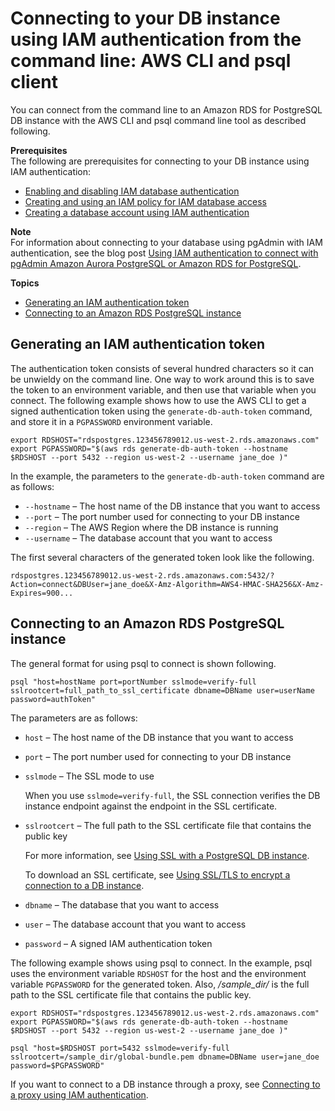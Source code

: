 # Connecting to your DB instance using IAM authentication from the command line: AWS CLI and psql client<a name="UsingWithRDS.IAMDBAuth.Connecting.AWSCLI.PostgreSQL"></a>

You can connect from the command line to an Amazon RDS for PostgreSQL DB instance with the AWS CLI and psql command line tool as described following\.

**Prerequisites**  
The following are prerequisites for connecting to your DB instance using IAM authentication:
+ [Enabling and disabling IAM database authentication](UsingWithRDS.IAMDBAuth.Enabling.md)
+ [Creating and using an IAM policy for IAM database access](UsingWithRDS.IAMDBAuth.IAMPolicy.md)
+ [Creating a database account using IAM authentication](UsingWithRDS.IAMDBAuth.DBAccounts.md)

**Note**  
For information about connecting to your database using pgAdmin with IAM authentication, see the blog post [Using IAM authentication to connect with pgAdmin Amazon Aurora PostgreSQL or Amazon RDS for PostgreSQL](http://aws.amazon.com/blogs/database/using-iam-authentication-to-connect-with-pgadmin-amazon-aurora-postgresql-or-amazon-rds-for-postgresql/)\.

**Topics**
+ [Generating an IAM authentication token](#UsingWithRDS.IAMDBAuth.Connecting.AWSCLI.AuthToken.PostgreSQL)
+ [Connecting to an Amazon RDS PostgreSQL instance](#UsingWithRDS.IAMDBAuth.Connecting.AWSCLI.Connect.PostgreSQL)

## Generating an IAM authentication token<a name="UsingWithRDS.IAMDBAuth.Connecting.AWSCLI.AuthToken.PostgreSQL"></a>

The authentication token consists of several hundred characters so it can be unwieldy on the command line\. One way to work around this is to save the token to an environment variable, and then use that variable when you connect\. The following example shows how to use the AWS CLI to get a signed authentication token using the `generate-db-auth-token` command, and store it in a `PGPASSWORD` environment variable\.

```
export RDSHOST="rdspostgres.123456789012.us-west-2.rds.amazonaws.com"
export PGPASSWORD="$(aws rds generate-db-auth-token --hostname $RDSHOST --port 5432 --region us-west-2 --username jane_doe )"
```

In the example, the parameters to the `generate-db-auth-token` command are as follows:
+ `--hostname` – The host name of the DB instance that you want to access
+ `--port` – The port number used for connecting to your DB instance
+ `--region` – The AWS Region where the DB instance is running
+ `--username` – The database account that you want to access

The first several characters of the generated token look like the following\.

```
rdspostgres.123456789012.us-west-2.rds.amazonaws.com:5432/?Action=connect&DBUser=jane_doe&X-Amz-Algorithm=AWS4-HMAC-SHA256&X-Amz-Expires=900...
```

## Connecting to an Amazon RDS PostgreSQL instance<a name="UsingWithRDS.IAMDBAuth.Connecting.AWSCLI.Connect.PostgreSQL"></a>

The general format for using psql to connect is shown following\.

```
psql "host=hostName port=portNumber sslmode=verify-full sslrootcert=full_path_to_ssl_certificate dbname=DBName user=userName password=authToken"
```

The parameters are as follows:
+ `host` – The host name of the DB instance that you want to access
+ `port` – The port number used for connecting to your DB instance
+ `sslmode` – The SSL mode to use

  When you use `sslmode=verify-full`, the SSL connection verifies the DB instance endpoint against the endpoint in the SSL certificate\.
+ `sslrootcert` – The full path to the SSL certificate file that contains the public key

  For more information, see [Using SSL with a PostgreSQL DB instance](PostgreSQL.Concepts.General.SSL.md)\.

  To download an SSL certificate, see [Using SSL/TLS to encrypt a connection to a DB instance](UsingWithRDS.SSL.md)\.
+ `dbname` – The database that you want to access
+ `user` – The database account that you want to access
+ `password` – A signed IAM authentication token

The following example shows using psql to connect\. In the example, psql uses the environment variable `RDSHOST` for the host and the environment variable `PGPASSWORD` for the generated token\. Also, */sample\_dir/* is the full path to the SSL certificate file that contains the public key\.

```
export RDSHOST="rdspostgres.123456789012.us-west-2.rds.amazonaws.com"
export PGPASSWORD="$(aws rds generate-db-auth-token --hostname $RDSHOST --port 5432 --region us-west-2 --username jane_doe )"
                    
psql "host=$RDSHOST port=5432 sslmode=verify-full sslrootcert=/sample_dir/global-bundle.pem dbname=DBName user=jane_doe password=$PGPASSWORD"
```

If you want to connect to a DB instance through a proxy, see [Connecting to a proxy using IAM authentication](rds-proxy-setup.md#rds-proxy-connecting-iam)\.